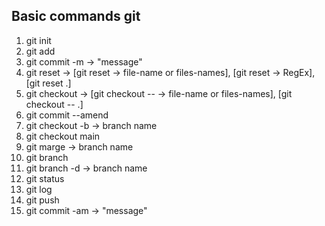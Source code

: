 ## **Basic commands git**  

1. git init
2. git add
3. git commit -m -> "message"
4. git reset -> [git reset -> file-name or files-names], [git reset -> RegEx], [git reset .]
5. git checkout -> [git checkout -- -> file-name or files-names], [git checkout -- .]
6. git commit --amend
7. git checkout -b -> branch name
8. git checkout main
9. git marge -> branch name
10. git branch
11. git branch -d -> branch name
12. git status
13. git log
14. git push
15. git commit -am -> "message"